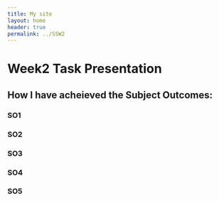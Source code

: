 ```yaml
---
title: My site
layout: home
header: true
permalink: ../SSW2
---
```


# Week2 Task Presentation

## How I have acheieved the Subject Outcomes:

### SO1

### SO2

### SO3

### SO4

### SO5
